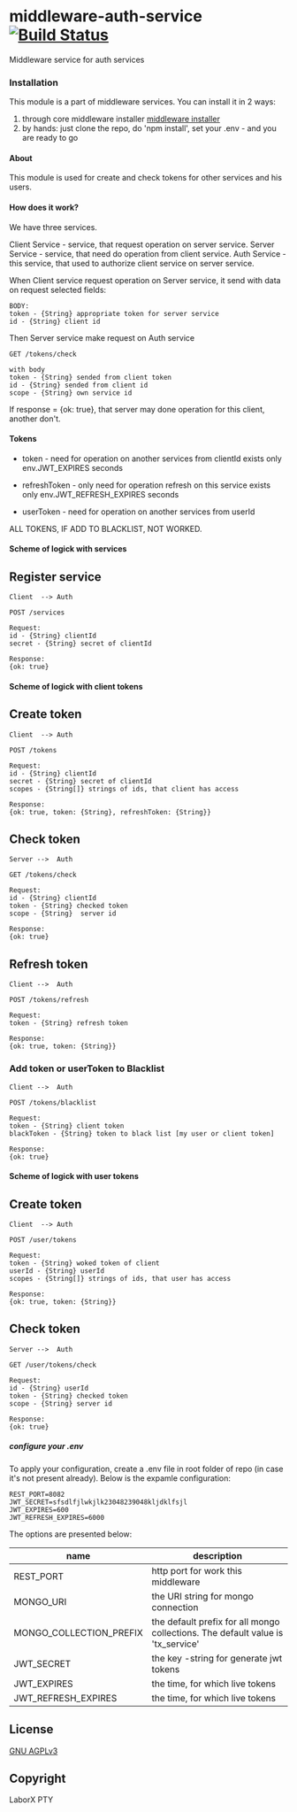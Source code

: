 # middleware-auth-service [![Build Status](https://travis-ci.org/ChronoBank/middleware-auth-service.svg?branch=master)](https://travis-ci.org/ChronoBank/middleware-auth-service)

Middleware service for auth services

### Installation

This module is a part of middleware services. You can install it in 2 ways:

1) through core middleware installer  [middleware installer](https://github.com/ChronoBank/middleware)
2) by hands: just clone the repo, do 'npm install', set your .env - and you are ready to go


#### About
This module is used for create and check tokens for other services and his users.


#### How does it work?


We have three services.

Client Service - service, that request operation on server service.
Server Service - service, that need do operation from client service.
Auth Service - this service, that used to authorize client service on server service.


When Client service request operation on Server service, 
it send with data on request selected fields:
```
BODY:
token - {String} appropriate token for server service
id - {String} client id
```

Then Server service make request on Auth service
```
GET /tokens/check

with body
token - {String} sended from client token
id - {String} sended from client id
scope - {String} own service id 
```
If response = {ok: true}, that server may done operation for this client, another don't.

#### Tokens

- token - need for operation on another services from clientId
exists only env.JWT_EXPIRES seconds

- refreshToken - only need for operation refresh on this service
exists only env.JWT_REFRESH_EXPIRES seconds

- userToken - need for operation on another services from userId

ALL TOKENS, IF ADD TO BLACKLIST, NOT WORKED.


#### Scheme of logick with services


## Register service
```
Client  --> Auth

POST /services

Request:
id - {String} clientId
secret - {String} secret of clientId

Response:
{ok: true}
```

#### Scheme of logick with client tokens

## Create token

```
Client  --> Auth

POST /tokens

Request:
id - {String} clientId
secret - {String} secret of clientId
scopes - {String[]} strings of ids, that client has access

Response:
{ok: true, token: {String}, refreshToken: {String}}
```
## Check token

```
Server -->  Auth

GET /tokens/check

Request:
id - {String} clientId
token - {String} checked token
scope - {String}  server id

Response:
{ok: true}
```

## Refresh token

```
Client -->  Auth

POST /tokens/refresh

Request:
token - {String} refresh token

Response:
{ok: true, token: {String}}
```


### Add token or userToken to Blacklist

```
Client -->  Auth

POST /tokens/blacklist

Request:
token - {String} client token
blackToken - {String} token to black list [my user or client token] 

Response:
{ok: true}
```

#### Scheme of logick with user tokens

## Create token

```
Client  --> Auth

POST /user/tokens

Request:
token - {String} woked token of client
userId - {String} userId
scopes - {String[]} strings of ids, that user has access

Response:
{ok: true, token: {String}}
```
## Check token

```
Server -->  Auth

GET /user/tokens/check

Request:
id - {String} userId
token - {String} checked token
scope - {String} server id

Response:
{ok: true}
```

##### сonfigure your .env

To apply your configuration, create a .env file in root folder of repo (in case it's not present already).
Below is the expamle configuration:

```
REST_PORT=8082
JWT_SECRET=sfsdlfjlwkjlk23048239048kljdklfsjl
JWT_EXPIRES=600
JWT_REFRESH_EXPIRES=6000
```



The options are presented below:

| name | description|
| ------ | ------ |
| REST_PORT   | http port for work this middleware
| MONGO_URI   | the URI string for mongo connection
| MONGO_COLLECTION_PREFIX   | the default prefix for all mongo collections. The default value is 'tx_service'
| JWT_SECRET | the key -string for generate jwt tokens
| JWT_EXPIRES | the time, for which live tokens | default = 600c
| JWT_REFRESH_EXPIRES | the time, for which live tokens | default = 6000c


License
----
 [GNU AGPLv3](LICENSE)


Copyright
----
LaborX PTY
